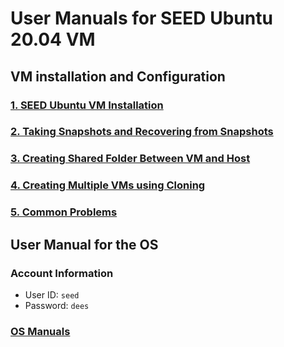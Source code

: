 # User Manuals for SEED Ubuntu 20.04 VM

## VM installation and Configuration 

### [1. SEED Ubuntu VM Installation](./seedvm-install.md)

### [2. Taking Snapshots and Recovering from Snapshots](./seedvm-snapshots.md)

### [3. Creating Shared Folder Between VM and Host](./seedvm-sharedfolder.md)

### [4. Creating Multiple VMs using Cloning](./seedvm-clone.md)

### [5. Common Problems](./seedvm-problems.md)


## User Manual for the OS 

### Account Information 

- User ID: `seed`
- Password: `dees`

### [OS Manuals](./seedvm-os.md) 
